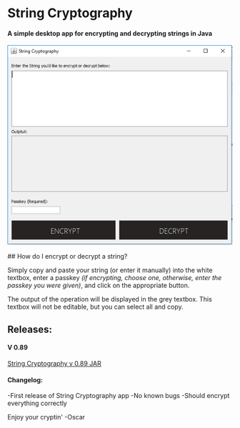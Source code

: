 # String Cryptography

#### A simple desktop app for encrypting and decrypting strings in Java
<p align="center">
   <img src="https://github.com/oscar-rt/string-cryptography/blob/master/img/app.PNG">
<p/>
## How do I encrypt or decrypt a string?

Simply copy and paste your string (or enter it manually) into the white textbox, enter a passkey *(if encrypting, choose one, otherwise, enter the passkey you were given)*, and click on the appropriate button.

The output of the operation will be displayed in the grey textbox. This textbox will not be editable, but you can select all and copy.

## Releases:

#### V 0.89

[String Cryptography v 0.89 JAR](https://github.com/oscar-rt/string-cryptography/raw/master/StringCryptography0.89.zip)  

#### Changelog:

-First release of String Cryptography app
-No known bugs 
-Should encrypt everything correctly

Enjoy your cryptin'
-Oscar



